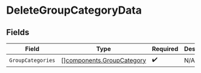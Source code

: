 # DeleteGroupCategoryData


## Fields

| Field                                                                  | Type                                                                   | Required                                                               | Description                                                            |
| ---------------------------------------------------------------------- | ---------------------------------------------------------------------- | ---------------------------------------------------------------------- | ---------------------------------------------------------------------- |
| `GroupCategories`                                                      | [][components.GroupCategory](../../models/components/groupcategory.md) | :heavy_check_mark:                                                     | N/A                                                                    |